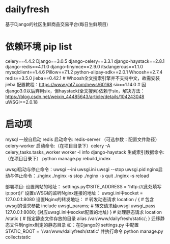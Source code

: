 # dailyfresh
基于Django的社区生鲜商品交易平台(每日生鲜项目)

# 依赖环境 pip list
celery==4.4.2
Django==3.0.5
django-celery==3.3.1
django-haystack==2.8.1
django-redis==4.11.0
django-tinymce==2.9.0
itsdangerous==1.1.0
mysqlclient==1.4.6
Pillow==7.1.2
python-alipay-sdk==2.0.1
Whoosh==2.7.4
redis==3.5.0
jieba==0.42.1  # Whoosh全文搜索引擎并不支持中文，故需安装jieba 配置教程：https://www.yht7.com/news/60168
six==1.14.0  # 因django3.0以后弃用six，但haystack(全文搜索)依赖于six，解决方法：https://blog.csdn.net/weixin_44485643/article/details/104243048
uWSGI==2.0.18

# 启动项
mysql 一般自启动
redis 启动命令: redis-server （可选参数：配置文件路径）
celery-worker 启动命令:（在项目目录下）celery -A celery_tasks.tasks_worker worker -l info
django-haystack 生成索引数据命令:（在项目目录下） python manage.py rebuild_index

uwsgi启动与停止命令：uwsgi --ini uwsgi.ini
                  uwsgi --stop uwsgi.pid
nginx启动与停止命令：./nginx
                  ./nginx -s stop
                  ./nginx -s quit
                  ./nginx -s reload

部署项目:
    设置网站的地址：
        settings.py中SITE_ADDRESS = 'http://(此处填写ip:port)/'
    设置uWSGI的监听Nginx连接的地址：
        uwsgi.ini中socket = 127.0.0.1:8080
    设置Nginx的转发地址：
        # 转发动态请求
        location / {
                # 包含uwsgi的请求参数
                include uwsgi_params;
                # 转交请求给uwsgi
                uwsgi_pass 127.0.0.1:8080;  (对应uwsgi.ini中socket配置的地址)
        }
        # 处理静态请求
        location /static {
                # 指定静态文件存放的目录
                alias /var/www/dailyfresh/static/;
        }
    迁移静态文件到nginx制定的静态目录
        如：在Django的 settings.py 中配置 STATIC_ROOT = '/var/www/dailyfresh/static'
        并执行命令 python manage.py collectstatic
